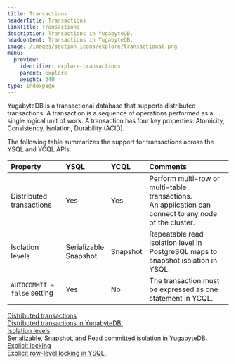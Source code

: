 ```yaml
---
title: Transactions
headerTitle: Transactions
linkTitle: Transactions
description: Transactions in YugabyteDB.
headcontent: Transactions in YugabyteDB.
image: /images/section_icons/explore/transactional.png
menu:
  preview:
    identifier: explore-transactions
    parent: explore
    weight: 240
type: indexpage
---
```

YugabyteDB is a transactional database that supports distributed transactions. A transaction is a sequence of operations performed as a single logical unit of work. A transaction has four key properties: Atomicity, Consistency, Isolation, Durability (ACID).

The following table summarizes the support for transactions across the YSQL and YCQL APIs.

| Property | YSQL | YCQL | Comments |
| :------- | :--- | :--- | :------- |
| Distributed transactions | Yes | Yes | Perform multi-row or multi-table transactions.<br/>An application can connect to any node of the cluster. |
| Isolation levels | Serializable<br/>Snapshot | Snapshot | Repeatable read isolation level in PostgreSQL maps to snapshot isolation in YSQL. |
| `AUTOCOMMIT = false` setting | Yes | No | The transaction must be expressed as one statement in YCQL. |

<!--
| [Explicit locking](explicit-locking/) | Yes | No | Ability to perform row- and table-level locking |
| [DDL statements](ddl-operations/) | Transaction per DDL statement  | Transaction per DDL statement | Each DDL statement is a transaction in both YSQL and YCQL, even if other DDL statements are in a transaction block in YSQL. |
| [Non-transactional tables](non-transactional-tables/) | No | Yes | Ability to disable multi-row transactions on a per-table basis. <br/>Useful for some features such as automatic data expiry. |
-->

<div class="row">
   <div class="col-12 col-md-6 col-lg-12 col-xl-6">
    <a class="section-link icon-offset" href="distributed-transactions-ysql/">
      <div class="head">
        <div class="icon"><i class="fa-solid fa-sitemap"></i></div>
        <div class="title">Distributed transactions</div>
      </div>
      <div class="body">
        Distributed transactions in YugabyteDB.
      </div>
    </a>
  </div>
  <div class="col-12 col-md-6 col-lg-12 col-xl-6">
    <a class="section-link icon-offset" href="isolation-levels/">
      <div class="head">
        <div class="icon"><i class="fa-solid fa-bars-staggered"></i></div>
        <div class="title">Isolation levels</div>
      </div>
      <div class="body">
        Serializable, Snapshot, and Read committed isolation in YugabyteDB.
      </div>
    </a>
  </div>
  <div class="col-12 col-md-6 col-lg-12 col-xl-6">
    <a class="section-link icon-offset" href="explicit-locking/">
      <div class="head">
        <div class="icon"><i class="fa-solid fa-lock"></i></div>
        <div class="title">Explicit locking</div>
      </div>
      <div class="body">
        Explicit row-level locking in YSQL.
      </div>
    </a>
  </div>

<!-- ADD THIS ONCE READY:

  <div class="col-12 col-md-6 col-lg-12 col-xl-6">
    <a class="section-link icon-offset" href="ddl-operations/">
      <div class="head">
        <div class="icon"><i class="fa-solid fa-table"></i></div>
        <div class="title">DDL Operations</div>
      </div>
      <div class="body">
        How YugabyteDB handles DDL operations in transaction blocks.
      </div>
    </a>
  </div>
  <div class="col-12 col-md-6 col-lg-12 col-xl-6">
    <a class="section-link icon-offset" href="non-transactional-tables/">
      <div class="head">
        <div class="icon"><i class="fa-solid fa-strikethrough"></i></div>
        <div class="title">Non-Transactional Tables</div>
      </div>
      <div class="body">
        Disable multi-row transactions on a per-table basis in YCQL.
      </div>
    </a>
  </div>
-->
</div>
